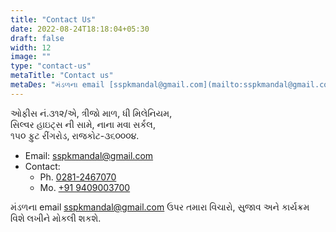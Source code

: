 ```yaml
---
title: "Contact Us"
date: 2022-08-24T18:18:04+05:30
draft: false
width: 12
image: ""
type: "contact-us"
metaTitle: "Contact us"
metaDes: "મંડળના email [sspkmandal@gmail.com](mailto:sspkmandal@gmail.com) ઉપર તમારા વિચારો, સુજાવ અને કાર્યક્રમ વિશે લખીને મોકલી શકશે."
---
```


ઓફીસ નં.૩૧૨/એ, ત્રીજો માળ, ધી મિલેનિયમ,   
સિલ્વર હાઇટ્સ ની સામે, નાના મવા સર્કલ,  
૧૫૦ ફુટ રીંગરોડ, રાજકોટ-૩૬૦૦૦૪.  
* Email: [sspkmandal@gmail.com](mailto:sspkmandal@gmail.com)  
* Contact:  
	* Ph. [0281-2467070](tel:02812467070)  
	* Mo. [+91 9409003700](tel:+919409003700)

મંડળના email [sspkmandal@gmail.com](mailto:sspkmandal@gmail.com) ઉપર તમારા વિચારો, સુજાવ અને કાર્યક્રમ વિશે લખીને મોકલી શકશે.
